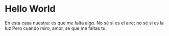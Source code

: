 # Hello World

En esta casa nuestra: 
es que me falta algo.
No sé si es el aire; 
no sé si es la luz
Pero cuando miro, amor,
sé que me faltas tu.
